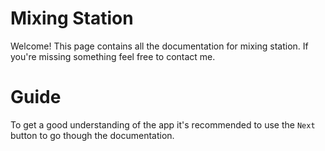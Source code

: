# Mixing Station
Welcome! This page contains all the documentation for mixing station.
If you're missing something feel free to contact me.

# Guide
To get a good understanding of the app it's recommended to use the `Next` button to go though the documentation.